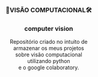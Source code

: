<div align = center>
<h3>🤖VISÃO COMPUTACIONAL🛠<h3> 
<p>computer vision<p>
</div>

<div align = center>
Repositório criado no intuito de<br> armazenar os meus projetos<br> sobre visão computacional<br> utilizando python <br> e o google colaboratory.
</div>  
